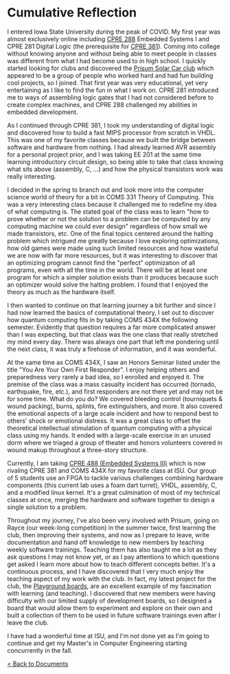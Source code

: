 # Cumulative Reflection

I entered Iowa State University during the peak of COVID. My first year was almost exclusively online including [CPRE 288](/projects/roomba) Embedded Systems I and CPRE 281 Digital Logic (the prerequisite for [CPRE 381](/projects/mips)). Coming into college without knowing anyone and without being able to meet people in classes was different from what I had become used to in high school. I quickly started looking for clubs and discovered the [Prisum Solar Car club](/projects/prisum) which appeared to be a group of people who worked hard and had fun building cool projects, so I joined. That first year was very educational, yet very entertaining as I like to find the fun in what I work on. CPRE 281 introduced me to ways of assembling logic gates that I had not considered before to create complex machines, and CPRE 288 challenged my abilities in embedded development.

As I continued through CPRE 381, I took my understanding of digital logic and discovered how to build a fast MIPS processor from scratch in VHDL. This was one of my favorite classes because we built the bridge between software and hardware from nothing. I had already learned AVR assembly for a personal project prior, and I was taking EE 201 at the same time learning introductory circuit design, so being able to take that class knowing what sits above (assembly, C, ...) and how the physical transistors work was really interesting.

I decided in the spring to branch out and look more into the computer science world of theory for a bit in COMS 331 Theory of Computing. This was a very interesting class because it challenged me to redefine my idea of what computing is. The stated goal of the class was to learn "how to prove whether or not the solution to a problem can be computed by any computing machine we could ever design" regardless of how small we made transistors, etc. One of the final topics centered around the halting problem which intrigued me greatly because I love exploring optimizations, how old games were made using such limited resources and how wasteful we are now with far more resources, but it was interesting to discover that an optimizing program cannot find the "perfect" optimization of all programs, even with all the time in the world. There will be at least one program for which a simpler solution exists than it produces because such an optimizer would solve the halting problem. I found that I enjoyed the theory as much as the hardware itself.

I then wanted to continue on that learning journey a bit further and since I had now learned the basics of computational theory, I set out to discover how quantum computing fits in by taking COMS 434X the following semester. Evidently that question requires a far more complicated answer than I was expecting, but that class was the one class that really stretched my mind every day. There was always one part that left me pondering until the next class, it was truly a firehose of information, and it was wonderful.

At the same time as COMS 434X, I saw an Honors Seminar listed under the title "You Are Your Own First Responder". I enjoy helping others and preparedness very rarely a bad idea, so I enrolled and enjoyed it. The premise of the class was a mass casualty incident has occurred (tornado, earthquake, fire, etc.), and first responders are not there yet and may not be for some time. What do you do? We covered bleeding control (tourniquets & wound packing), burns, splints, fire extinguishers, and more. It also covered the emotional aspects of a large scale incident and how to respond best to others' shock or emotional distress. It was a great class to offset the theoretical intellectual stimulation of quantum computing with a physical class using my hands. It ended with a large-scale exercise in an unused dorm where we triaged a group of theater and honors volunteers covered in wound makup throughout a three-story structure.

Currently, I am taking [CPRE 488 (Embedded Systems III)](/projects/zedboard) which is now rivaling CPRE 381 and COMS 434X for my favorite class at ISU. Our group of 5 students use an FPGA to tackle various challenges combining hardware components (this current lab uses a foam dart turret), VHDL, assembly, C, and a modified linux kernel. It's a great culmination of most of my technical classes at once, merging the hardware and software together to design a single solution to a problem.

Throughout my journey, I've also been very involved with Prisum, going on Rayce (our week-long competition) in the summer twice, first learning the club, then improving their systems, and now as I prepare to leave, write documentation and hand off knowledge to new members by teaching weekly software trainings. Teaching them has also taught me a lot as they ask questions I may not know yet, or as I pay attentions to which questions get asked I learn more about how to teach different concepts better. It's a continuous process, and I have discovered that I very much enjoy the teaching aspect of my work with the club. In fact, my latest project for the club, the [Playground boards](/projects/playground), are an excellent example of my fascination with learning (and teaching). I discovered that new members were having difficulty with our limited supply of development boards, so I designed a board that would allow them to experiment and explore on their own and built a collection of them to be used in future software trainings even after I leave the club.

I have had a wonderful time at ISU, and I'm not done yet as I'm going to continue and get my Master's in Computer Engineering starting concurrently in the fall.

[< Back to Documents](/docs)